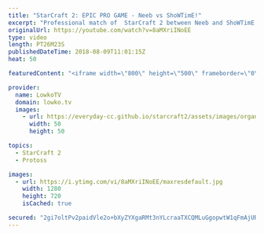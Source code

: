 ```yaml
---
title: "StarCraft 2: EPIC PRO GAME - Neeb vs ShoWTimE!"
excerpt: "Professional match of  StarCraft 2 between Neeb and ShoWTimE. Subscribe for more videos: http://lowko.tv/youtube Welcome to Aiur: https://goo.gl/1giyV2  This game starts off as most other Protoss vs Protoss games do. However, since neither player manages to deal a critical amount of damage, the game"
originalUrl: https://youtube.com/watch?v=8aMXriINoEE
type: video
length: PT26M23S
publishedDateTime: 2018-08-09T11:01:15Z
heat: 50

featuredContent: "<iframe width=\"800\" height=\"500\" frameborder=\"0\" src=\"https://www.youtube.com/embed/8aMXriINoEE\" allow=\"accelerometer; autoplay; encrypted-media; gyroscope; picture-in-picture\" allowfullscreen></iframe>"

provider:
  name: LowkoTV
  domain: lowko.tv
  images:
    - url: https://everyday-cc.github.io/starcraft2/assets/images/organizations/lowko.tv-50x50.jpg
      width: 50
      height: 50

topics:
  - StarCraft 2
  - Protoss

images:
  - url: https://i.ytimg.com/vi/8aMXriINoEE/maxresdefault.jpg
    width: 1280
    height: 720
    isCached: true

secured: "2gi7oltPv2paidVle2o+bXyZYXgaRMt3nYLcraaTXCQMLuGgopwtW1qFmAjURDL8GJhtVmd9MxNzEj2mUQBbs+Tti8rTZEvcLAK2VguBBRFe6FwVN3Gcotujl2+aDo0kobVN3BF4pDNtjvA6hCTMIuB9A8YlAsm4ScHcHkDZeFT4WLuDfXjKqjx7DyuC+YzXSwNR4oDtrY9Nbtx0Lbt5NYEpkxx7XwoIEbPNQ1WiScdHQ/qjIavI7eFFIB3rptSGO9jsA2MsHyI4qHzrqkFLdM/l0mf47PXtlOmbbNzXmY7dU/AMMp9BcVagsYTXpR7dbvr25p1c9uQ2zLaQBd7vpfrVm5GiXjB3dcly0HKcnKWu++F94h0TwoH0a+oSH8l8vj97fB+twEnWqdUKhmkWiholKF6ngJqk4kDgEZitXGk=;Qcg4jPfIdLbByAVsmqlITA=="
---
```


